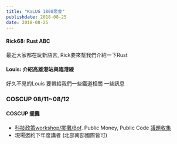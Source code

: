 ```yaml
---
title: "KaLUG 1808聚會"
publishdate: 2018-08-25
date: 2018-08-25
---
```



#### Rick68: Rust ABC
最近大家都在玩新語言,
Rick要來幫我們介紹一下Rust

#### Louis: 介紹高雄港站與臨港線
好久不見的Louis 要帶給我們一些鐵道相關 一些訊息

### COSCUP 08/11~08/12
#### COSCUP 擺攤
 - [科技政策workshop/擺攤/Bof](https://hackmd.io/Oy5ioZhxRmiKu0b9sUQDOw#). Public Money, Public Code [議題收集](https://kalug.linux.org.tw/note/join-issues)
 - 現場邀約下年度講者 (北部南部國際皆可)

